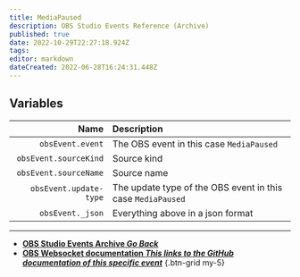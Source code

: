 ```yaml
---
title: MediaPaused
description: OBS Studio Events Reference (Archive)
published: true
date: 2022-10-29T22:27:18.924Z
tags: 
editor: markdown
dateCreated: 2022-06-28T16:24:31.448Z
---
```


## Variables
Name | Description
----:|:------------
`obsEvent.event` | The OBS event in this case `MediaPaused`
`obsEvent.sourceKind` | Source kind
`obsEvent.sourceName` | Source name
`obsEvent.update-type` | The update type of the OBS event in this case `MediaPaused`
`obsEvent._json` | Everything above in a json format

---

- [<i class="mdi mdi-chevron-left"></i>**OBS Studio Events Archive *Go Back***](/Broadcasters/OBS/Archive/Events)
- [<i class="mdi mdi-github"></i> **OBS Websocket documentation *This links to the GitHub documentation of this specific event***](https://github.com/obsproject/obs-websocket/blob/4.x-current/docs/generated/protocol.md#mediapaused)
{.btn-grid my-5}
